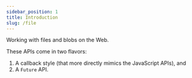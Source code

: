 ```yaml
---
sidebar_position: 1
title: Introduction
slug: /file
---
```


Working with files and blobs on the Web.

These APIs come in two flavors:

1. A callback style (that more directly mimics the JavaScript APIs), and
2. A `Future` API.
